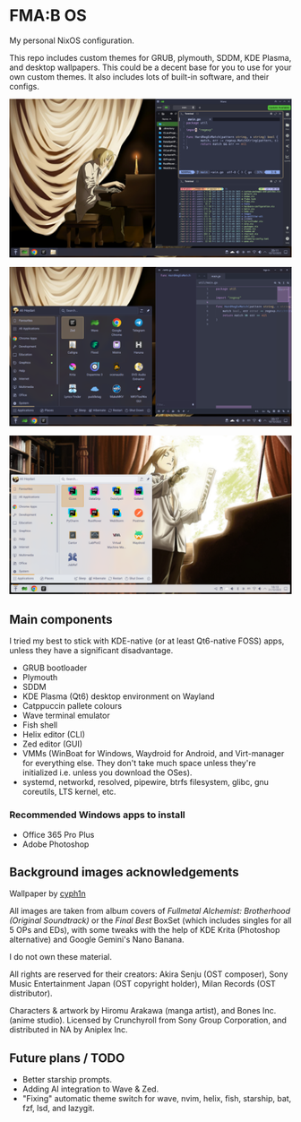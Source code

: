# FMA:B OS

My personal NixOS configuration.

This repo includes custom themes for GRUB, plymouth, SDDM, KDE Plasma, and desktop wallpapers.
This could be a decent base for you to use for your own custom themes.
It also includes lots of built-in software, and their configs.

![Screenshot](./fmab/plasma/look-and-feel/fmab.dark.desktop/contents/previews/fullscreenpreview.png "Screenshot")

![Screenshot](./fmab/plasma/look-and-feel/fmab.dark.desktop/contents/previews/fullscreenpreview2.png "Screenshot")

![Screenshot](./fmab/plasma/look-and-feel/fmab.light.desktop/contents/previews/fullscreenpreview.png "Screenshot")

<!--![Screenshot](./fmab/plasma/look-and-feel/fmab.dark.desktop/contents/previews/fullscreenlockscreen.png "Screenshot")-->

<!--![Screenshot](./fmab/plasma/look-and-feel/fmab.dark.desktop/contents/previews/splash.png "Screenshot")-->

<!--![Screenshot](./fmab/plasma/look-and-feel/fmab.light.desktop/contents/previews/splash.png "Screenshot")-->

## Main components

I tried my best to stick with KDE-native (or at least Qt6-native FOSS) apps,
unless they have a significant disadvantage.

  * GRUB bootloader
  * Plymouth
  * SDDM
  * KDE Plasma (Qt6) desktop environment on Wayland
  * Catppuccin pallete colours
  * Wave terminal emulator
  * Fish shell
  * Helix editor (CLI)
  * Zed editor (GUI)
  * VMMs (WinBoat for Windows, Waydroid for Android, and Virt-manager for
  everything else. They don't take much space unless they're initialized
  i.e. unless you download the OSes).
  * systemd, networkd, resolved, pipewire, btrfs filesystem, glibc, gnu coreutils, LTS kernel, etc.

### Recommended Windows apps to install

  * Office 365 Pro Plus
  * Adobe Photoshop

## Background images acknowledgements

Wallpaper by [cyph1n](https://www.deviantart.com/cyph1n/art/Restricted-Memories-Collaboration-494282818)

All images are taken from album covers of _Fullmetal Alchemist:
Brotherhood (Original Soundtrack)_ or the _Final Best_ BoxSet (which
includes singles for all 5 OPs and EDs), with some tweaks with the
help of KDE Krita (Photoshop alternative) and Google Gemini's Nano Banana.

I do not own these material.

All rights are reserved for their creators: Akira Senju (OST composer),
Sony Music Entertainment Japan (OST copyright holder), Milan Records
(OST distributor).

Characters & artwork by Hiromu Arakawa (manga artist), and Bones Inc.
(anime studio). Licensed by Crunchyroll from Sony Group Corporation,
and distributed in NA by Aniplex Inc.

## Future plans / TODO

  * Better starship prompts.
  * Adding AI integration to Wave & Zed.
  * "Fixing" automatic theme switch for wave, nvim, helix, fish, starship, bat, fzf, lsd, and lazygit.
